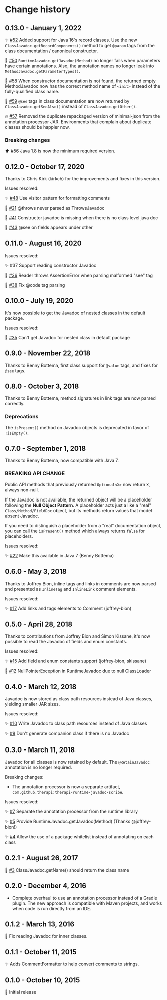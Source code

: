 # Change history

## 0.13.0 - January 1, 2022

:sparkles: [#52](https://github.com/dnault/therapi-runtime-javadoc/issues/52) 
  Added support for Java 16's record classes. 
  Use the new `ClassJavadoc.getRecordComponents()` method to get `@param` tags
  from the class documentation / canonical constructor. 

:bug: [#50](https://github.com/dnault/therapi-runtime-javadoc/issues/50)
  `RuntimeJavadoc.getJavadoc(Method)` no longer fails when parameters have
  certain annotations. Also, the annotation names no longer leak into
  `MethodJavadoc.getParameterTypes()`.

:bug: [#58](https://github.com/dnault/therapi-runtime-javadoc/issues/58)
  When constructor documentation is not found, the returned empty
  MethodJavadoc now has the correct method name of `<init>` instead of
  the fully-qualified class name.

:bug: [#59](https://github.com/dnault/therapi-runtime-javadoc/issues/59)
  `@see` tags in class documentation are now returned by
  `ClassJavadoc.getSeeAlso()` instead of `ClassJavadoc.getOther()`.

:fire: [#57](https://github.com/dnault/therapi-runtime-javadoc/issues/57)
  Removed the duplicate repackaged version of minimal-json from the 
  annotation processor JAR. Environments that complain about duplicate classes
  should be happier now.


### Breaking changes

:arrow_up: [#56](https://github.com/dnault/therapi-runtime-javadoc/issues/56) Java 1.8 is now the minimum required version.


## 0.12.0 - October 17, 2020

Thanks to Chris Kirk (kirkch) for the improvements and fixes in this version.

Issues resolved:

:sparkles: [#48](https://github.com/dnault/therapi-runtime-javadoc/issues/48) Use visitor pattern for formatting comments

:bug: [#21](https://github.com/dnault/therapi-runtime-javadoc/issues/21) @throws never parsed as ThrowsJavadoc

:bug: [#41](https://github.com/dnault/therapi-runtime-javadoc/issues/41) Constructor javadoc is missing when there is no class level java doc

:bug: [#43](https://github.com/dnault/therapi-runtime-javadoc/issues/43) @see on fields appears under other


## 0.11.0 - August 16, 2020

Issues resolved:

:sparkles: #37 Support reading constructor Javadoc

:bug: [#36](https://github.com/dnault/therapi-runtime-javadoc/issues/36) Reader throws AssertionError when parsing malformed "see" tag

:bug: [#38](https://github.com/dnault/therapi-runtime-javadoc/issues/38) Fix @code tag parsing

## 0.10.0 - July 19, 2020

It's now possible to get the Javadoc of nested classes in the default package.

Issues resolved:

:bug: [#35](https://github.com/dnault/therapi-runtime-javadoc/issues/35) Can't get Javadoc for nested class in default package

## 0.9.0 - November 22, 2018

Thanks to Benny Bottema, first class support for `@value` tags, and fixes for `@see` tags.

## 0.8.0 - October 3, 2018

Thanks to Benny Bottema, method signatures in link tags are now parsed correctly.

### Deprecations

The `isPresent()` method on Javadoc objects is deprecated in favor of
`!isEmpty()`.


## 0.7.0 - September 1, 2018

Thanks to Benny Bottema, now compatible with Java 7.

### BREAKING API CHANGE
Public API methods that previously returned `Optional<X>` now return `X`,
always non-null.

If the Javadoc is not available, the returned object will be a placeholder
following the **Null Object Pattern**. A placeholder acts just a like a "real"
`Class/Method/FieldDoc` object, but its methods return values that model
absent Javadoc.

If you need to distinguish a placeholder from a "real"
documentation object, you can call the `isPresent()` method which always
returns `false` for placeholders.
  
Issues resolved:

:sparkles: [#22](https://github.com/dnault/therapi-runtime-javadoc/issues/22) Make this available in Java 7 (Benny Bottema)


## 0.6.0 - May 3, 2018

Thanks to Joffrey Bion, inline tags and links in comments are now parsed
and presented as `InlineTag` and `InlineLink` comment elements. 

Issues resolved:

:sparkles: [#17](https://github.com/dnault/therapi-runtime-javadoc/issues/17) Add links and tags elements to Comment (joffrey-bion)


## 0.5.0 - April 28, 2018

Thanks to contributions from Joffrey Bion and Simon Kissane,
it's now possible to read the Javadoc of fields and enum constants.

Issues resolved:

:sparkles: [#15](https://github.com/dnault/therapi-runtime-javadoc/issues/15) Add field and enum constants support (joffrey-bion, skissane)

:bug: [#12](https://github.com/dnault/therapi-runtime-javadoc/issues/12) NullPointerException in RuntimeJavadoc due to null ClassLoader


## 0.4.0 - March 12, 2018

Javadoc is now stored as class path resources instead of Java classes,
yielding smaller JAR sizes.

Issues resolved:

:sparkles: [#10](https://github.com/dnault/therapi-runtime-javadoc/issues/10) Write Javadoc to class path resources instead of Java classes 

:sparkles: [#8](https://github.com/dnault/therapi-runtime-javadoc/issues/8) Don't generate companion class if there is no Javadoc


## 0.3.0 - March 11, 2018

Javadoc for all classes is now retained by default. The `@RetainJavadoc`
annotation is no longer required.
  
Breaking changes:

* The annotation processor is now a separate artifact,
`com.github.therapi:therapi-runtime-javadoc-scribe`.

Issues resolved:

:sparkles: [#7](https://github.com/dnault/therapi-runtime-javadoc/issues/7) Separate the annotation processor from the runtime library

:sparkles: [#5](https://github.com/dnault/therapi-runtime-javadoc/issues/5) Provide RuntimeJavadoc.getJavadoc(Method) (Thanks @joffrey-bion!)

:sparkles: [#4](https://github.com/dnault/therapi-runtime-javadoc/issues/4) Allow the use of a package whitelist instead of annotating on each class


## 0.2.1 - August 26, 2017

:bug: [#3](https://github.com/dnault/therapi-runtime-javadoc/issues/3) ClassJavadoc.getName() should return the class name


## 0.2.0 - December 4, 2016

* Complete overhaul to use an annotation processor instead of a Gradle plugin.
  The new approach is compatible with Maven projects, and works when code is run
  directly from an IDE.


## 0.1.2 - March 13, 2016

:bug: Fix reading Javadoc for inner classes.


## 0.1.1 - October 11, 2015

:sparkles: Adds CommentFormatter to help convert comments to strings.


## 0.1.0 - October 10, 2015

:tada: Initial release
